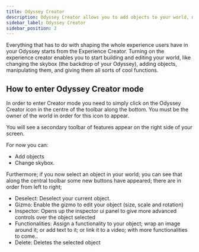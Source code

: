 ```yaml
---
title: Odyssey Creator
description: Odyssey Creator allows you to add objects to your world, modify them, assign them functions, change skybox, and personalise the whole Odyssey experience for your users. 
sidebar_label: Odyssey Creator
sidebar_position: 2
---
```


Everything that has to do with shaping the whole experience users have in your Odyssey starts from the Experience Creator. Turning on the experience creator enables you to start building and editing your world, like changing the skybox (the backdrop of your Odyssey), adding objects, manipulating them, and giving them all sorts of cool functions. 

## How to enter Odyssey Creator mode

In order to enter Creator mode you need to simply click on the Odyssey Creator icon in the centre of the toolbar along the bottom. You must be the owner of the world in order for this icon to appear.

You will see a secondary toolbar of features appear on the right side of your screen.

For now you can:

- Add objects 
- Change skybox. 

Furthermore; if you now select an object in your world; you can see that along the central toolbar some new buttons have appeared; there are in order from left to right;

- Deselect: Deselect your current object.
- Gizmo: Enable the gizmo to edit your object (size, scale and rotation)
- Inspector: Opens up the inspector ui panel to give more advanced controls over the object selected
- Functionalities: Assign a functionality to your object; wrap an image around it; or add text to it; or link it to a video; with more functionalities to come..
- Delete: Deletes the selected object
